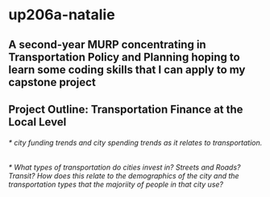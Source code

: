 # up206a-natalie
## A second-year MURP concentrating in Transportation Policy and Planning hoping to learn some coding skills that I can apply to my capstone project
## Project Outline: Transportation Finance at the Local Level 
###### * city funding trends and city spending trends as it relates to transportation. 
###### * What types of transportation do cities invest in? Streets and Roads? Transit? How does this relate to the demographics of the city and the transportation types that the majoriity of people in that city use? 
